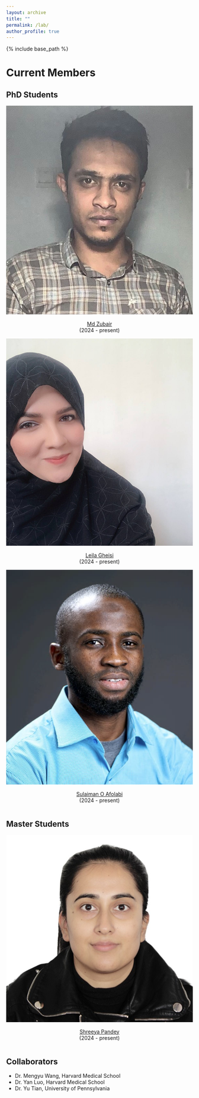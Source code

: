 ```yaml
---
layout: archive
title: ""
permalink: /lab/
author_profile: true
---
```


{% include base_path %}

Current Members
======

## PhD Students

<div class="row">
    <div class="column">
      <center>
      <div class="author__avatar">
            <img src="/images/img/students/nasimul.jpg" class="author__avatar" alt="Nasimul Hasan">
      </div>
      <div class="author__content">
            <p><a href = "https://zubair063.github.io/" target="_blank">Md Zubair</a><br/>(2024 - present)</p>
      </div>
      </center>
    </div>
    <div class="column">
      <center>
      <div class="author__avatar">
            <img src="/images/img/students/leila.jpg" class="author__avatar" alt="Leila Gheisi">
      </div>
      <div class="author__content">
            <p><a href = "https://www.linkedin.com/in/leilagheisi/" target="_blank">Leila Gheisi</a><br/>(2024 - present)</p>
      </div>
      </center>
    </div>
    <div class="column">
      <center>
      <div class="author__avatar">
            <img src="/images/img/students/sulaiman2.png" class="author__avatar" alt="Sulaiman O Afolabi">
      </div>
      <div class="author__content">
            <p><a href = "https://github.com/Data-Ar" target="_blank">Sulaiman O Afolabi</a><br/>(2024 - present)</p>
      </div>
      </center>
    </div>
</div>


## Master Students

<div class="row">
    <div class="column">
      <center>
      <div class="author__avatar">
            <img src="/images/img/students/shreeya.jpg" class="author__avatar" alt="Shreeya Pandey">
      </div>
      <div class="author__content">
            <p><a href = "https://www.linkedin.com/in/shreeya-pandey-881496124/" target="_blank">Shreeya Pandey</a><br/>(2024 - present)</p>
      </div>
      </center>
    </div>
</div>


## Collaborators
- <a href="https://ophai.hms.harvard.edu/team/dr-wang/" style="text-decoration: none;" target="_blank">Dr. Mengyu Wang</a>, Harvard Medical School
- <a href="https://luoyan407.github.io/" style="text-decoration: none;" target="_blank">Dr. Yan Luo</a>, Harvard Medical School
- <a href="https://yutianyt.com/" style="text-decoration: none;" target="_blank">Dr. Yu Tian</a>, University of Pennsylvania

